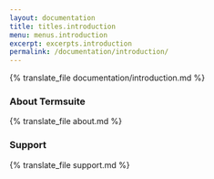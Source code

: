 ```yaml
---
layout: documentation
title: titles.introduction
menu: menus.introduction
excerpt: excerpts.introduction
permalink: /documentation/introduction/
---
```

{% translate_file documentation/introduction.md %}

### About Termsuite

{% translate_file about.md %}

### Support

{% translate_file support.md %}
